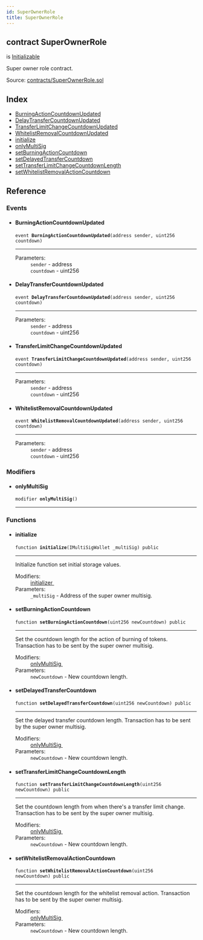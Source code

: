 ```yaml
---
id: SuperOwnerRole
title: SuperOwnerRole
---
```


<div class="contract-doc"><div class="contract"><h2 class="contract-header"><span class="contract-kind">contract</span> SuperOwnerRole</h2><p class="base-contracts"><span>is</span> <a href="es_zos-lib_contracts_Initializable.html">Initializable</a></p><p class="description">Super owner role contract.</p><div class="source">Source: <a href="https://github.com/levelkdev/master-property-value-token/blob/v0.1.0/contracts/SuperOwnerRole.sol" target="_blank">contracts/SuperOwnerRole.sol</a></div></div><div class="index"><h2>Index</h2><ul><li><a href="SuperOwnerRole.html#BurningActionCountdownUpdated">BurningActionCountdownUpdated</a></li><li><a href="SuperOwnerRole.html#DelayTransferCountdownUpdated">DelayTransferCountdownUpdated</a></li><li><a href="SuperOwnerRole.html#TransferLimitChangeCountdownUpdated">TransferLimitChangeCountdownUpdated</a></li><li><a href="SuperOwnerRole.html#WhitelistRemovalCountdownUpdated">WhitelistRemovalCountdownUpdated</a></li><li><a href="SuperOwnerRole.html#initialize">initialize</a></li><li><a href="SuperOwnerRole.html#onlyMultiSig">onlyMultiSig</a></li><li><a href="SuperOwnerRole.html#setBurningActionCountdown">setBurningActionCountdown</a></li><li><a href="SuperOwnerRole.html#setDelayedTransferCountdown">setDelayedTransferCountdown</a></li><li><a href="SuperOwnerRole.html#setTransferLimitChangeCountdownLength">setTransferLimitChangeCountdownLength</a></li><li><a href="SuperOwnerRole.html#setWhitelistRemovalActionCountdown">setWhitelistRemovalActionCountdown</a></li></ul></div><div class="reference"><h2>Reference</h2><div class="events"><h3>Events</h3><ul><li><div class="item event"><span id="BurningActionCountdownUpdated" class="anchor-marker"></span><h4 class="name">BurningActionCountdownUpdated</h4><div class="body"><code class="signature">event <strong>BurningActionCountdownUpdated</strong><span>(address sender, uint256 countdown) </span></code><hr/><dl><dt><span class="label-parameters">Parameters:</span></dt><dd><div><code>sender</code> - address</div><div><code>countdown</code> - uint256</div></dd></dl></div></div></li><li><div class="item event"><span id="DelayTransferCountdownUpdated" class="anchor-marker"></span><h4 class="name">DelayTransferCountdownUpdated</h4><div class="body"><code class="signature">event <strong>DelayTransferCountdownUpdated</strong><span>(address sender, uint256 countdown) </span></code><hr/><dl><dt><span class="label-parameters">Parameters:</span></dt><dd><div><code>sender</code> - address</div><div><code>countdown</code> - uint256</div></dd></dl></div></div></li><li><div class="item event"><span id="TransferLimitChangeCountdownUpdated" class="anchor-marker"></span><h4 class="name">TransferLimitChangeCountdownUpdated</h4><div class="body"><code class="signature">event <strong>TransferLimitChangeCountdownUpdated</strong><span>(address sender, uint256 countdown) </span></code><hr/><dl><dt><span class="label-parameters">Parameters:</span></dt><dd><div><code>sender</code> - address</div><div><code>countdown</code> - uint256</div></dd></dl></div></div></li><li><div class="item event"><span id="WhitelistRemovalCountdownUpdated" class="anchor-marker"></span><h4 class="name">WhitelistRemovalCountdownUpdated</h4><div class="body"><code class="signature">event <strong>WhitelistRemovalCountdownUpdated</strong><span>(address sender, uint256 countdown) </span></code><hr/><dl><dt><span class="label-parameters">Parameters:</span></dt><dd><div><code>sender</code> - address</div><div><code>countdown</code> - uint256</div></dd></dl></div></div></li></ul></div><div class="modifiers"><h3>Modifiers</h3><ul><li><div class="item modifier"><span id="onlyMultiSig" class="anchor-marker"></span><h4 class="name">onlyMultiSig</h4><div class="body"><code class="signature">modifier <strong>onlyMultiSig</strong><span>() </span></code><hr/></div></div></li></ul></div><div class="functions"><h3>Functions</h3><ul><li><div class="item function"><span id="initialize" class="anchor-marker"></span><h4 class="name">initialize</h4><div class="body"><code class="signature">function <strong>initialize</strong><span>(IMultiSigWallet _multiSig) </span><span>public </span></code><hr/><div class="description"><p>Initialize function set initial storage values.</p></div><dl><dt><span class="label-modifiers">Modifiers:</span></dt><dd><a href="es_zos-lib_contracts_Initializable.html#initializer">initializer </a></dd><dt><span class="label-parameters">Parameters:</span></dt><dd><div><code>_multiSig</code> - Address of the super owner multisig.</div></dd></dl></div></div></li><li><div class="item function"><span id="setBurningActionCountdown" class="anchor-marker"></span><h4 class="name">setBurningActionCountdown</h4><div class="body"><code class="signature">function <strong>setBurningActionCountdown</strong><span>(uint256 newCountdown) </span><span>public </span></code><hr/><div class="description"><p>Set the countdown length for the action of burning of tokens. Transaction has to be sent by the super owner multisig.</p></div><dl><dt><span class="label-modifiers">Modifiers:</span></dt><dd><a href="SuperOwnerRole.html#onlyMultiSig">onlyMultiSig </a></dd><dt><span class="label-parameters">Parameters:</span></dt><dd><div><code>newCountdown</code> - New countdown length.</div></dd></dl></div></div></li><li><div class="item function"><span id="setDelayedTransferCountdown" class="anchor-marker"></span><h4 class="name">setDelayedTransferCountdown</h4><div class="body"><code class="signature">function <strong>setDelayedTransferCountdown</strong><span>(uint256 newCountdown) </span><span>public </span></code><hr/><div class="description"><p>Set the delayed transfer countdown length. Transaction has to be sent by the super owner multisig.</p></div><dl><dt><span class="label-modifiers">Modifiers:</span></dt><dd><a href="SuperOwnerRole.html#onlyMultiSig">onlyMultiSig </a></dd><dt><span class="label-parameters">Parameters:</span></dt><dd><div><code>newCountdown</code> - New countdown length.</div></dd></dl></div></div></li><li><div class="item function"><span id="setTransferLimitChangeCountdownLength" class="anchor-marker"></span><h4 class="name">setTransferLimitChangeCountdownLength</h4><div class="body"><code class="signature">function <strong>setTransferLimitChangeCountdownLength</strong><span>(uint256 newCountdown) </span><span>public </span></code><hr/><div class="description"><p>Set the countdown length from when there&#x27;s a transfer limit change. Transaction has to be sent by the super owner multisig.</p></div><dl><dt><span class="label-modifiers">Modifiers:</span></dt><dd><a href="SuperOwnerRole.html#onlyMultiSig">onlyMultiSig </a></dd><dt><span class="label-parameters">Parameters:</span></dt><dd><div><code>newCountdown</code> - New countdown length.</div></dd></dl></div></div></li><li><div class="item function"><span id="setWhitelistRemovalActionCountdown" class="anchor-marker"></span><h4 class="name">setWhitelistRemovalActionCountdown</h4><div class="body"><code class="signature">function <strong>setWhitelistRemovalActionCountdown</strong><span>(uint256 newCountdown) </span><span>public </span></code><hr/><div class="description"><p>Set the countdown length for the whitelist removal action. Transaction has to be sent by the super owner multisig.</p></div><dl><dt><span class="label-modifiers">Modifiers:</span></dt><dd><a href="SuperOwnerRole.html#onlyMultiSig">onlyMultiSig </a></dd><dt><span class="label-parameters">Parameters:</span></dt><dd><div><code>newCountdown</code> - New countdown length.</div></dd></dl></div></div></li></ul></div></div></div>
